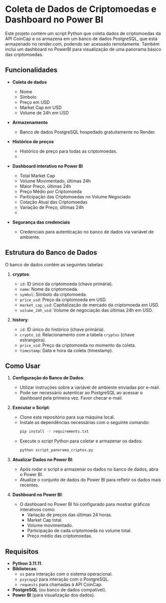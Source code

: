 # Coleta de Dados de Criptomoedas e Dashboard no Power BI

Este projeto contém um script Python que coleta dados de criptomoedas da API CoinCap e os armazena em um banco de dados PostgreSQL, que está armazenado no render.com, podendo ser acessado remotamente. Também inclui um dashboard no PowerBI para visualização de uma panorama básico das criptomoedas.

## Funcionalidades

- **Coleta de dados**
  - Nome
  - Símbolo
  - Preço em USD
  - Market Cap em USD
  - Volume de 24h em USD
 
- **Armazenamento**
  - Banco de dados PostgreSQL hospedado gratuitamente no Render.
    
- **Histórico de preços**
  - Histórico de preço para todas as criptomoedas.
  - 
- **Dashboard interativo no Power BI**
  - Total Market Cap
  - Volume Movimentado, últimas 24h
  - Maior Preço, últimas 24h
  - Preço Médio por Criptomoeda
  - Participação das Criptomoedas no Volume Negociado
  - Cotação Atual das Criptomoedas
  - Variação de Preço, últimas 24h
  - 
- **Segurança das credenciais**
  - Credenciais para autenticação no banco de dados via variável de ambiente. 

## Estrutura do Banco de Dados

O banco de dados contém as seguintes tabelas:

1. **cryptos**:
   - `id`: ID único da criptomoeda (chave primária).
   - `name`: Nome da criptomoeda.
   - `symbol`: Símbolo da criptomoeda.
   - `price_usd`: Preço da criptomoeda em USD.
   - `market_cap_usd`: Capitalização de mercado da criptomoeda em USD.
   - `volume_24h_usd`: Volume de negociação das últimas 24h em USD.

2. **history**:
   - `id`: ID único do histórico (chave primária).
   - `crypto_id`: Relacionamento com a tabela `cryptos` (chave estrangeira).
   - `price_usd`: Preço da criptomoeda no momento da coleta.
   - `timestamp`: Data e hora da coleta (timestamp).

## Como Usar

1. **Configuração do Banco de Dados**:
   - Utilizar instruções sobre a variável de ambiente enviadas por e-mail.
   - Pode ser necessário autenticar ao PostgreSQL ao acessar o dashboard pela primeira vez. Favor checar e-mail.

2. **Executar o Script**:
   - Clone este repositório para sua máquina local.
   - Instale as dependências necessárias com o seguinte comando:
     ```bash
     pip install -r requirements.txt
     ```
   - Execute o script Python para coletar e armazenar os dados:
     ```bash
     python script_panorama_criptos.py
     ```

3. **Atualizar Dados no Power BI**:
   - Após rodar o script e armazenar os dados no banco de dados, abra o Power BI.
   - Atualize o conjunto de dados do Power BI para refletir os dados mais recentes.

5. **Dashboard no Power BI**:
   - O dashboard no Power BI foi configurado para mostrar gráficos interativos como:
     - Variação de preços das últimas 24 horas.
     - Market Cap total.
     - Volume movimentado.
     - Participação de cada criptomoeda no volume total.
     - Preço médio das criptomoedas.

## Requisitos

- **Python 3.11.11**.
- **Bibliotecas**:
  - `os` para interação com o sistema operacional.
  - `psycopg2` para interação com o PostgreSQL.
  - `requests` para chamadas à API CoinCap.
- **PostgreSQL** (ou banco de dados compatível).
- **Power BI** (para visualização dos dados).

